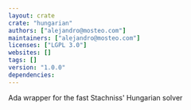 ```yaml
---
layout: crate
crate: "hungarian"
authors: ["alejandro@mosteo.com"]
maintainers: ["alejandro@mosteo.com"]
licenses: ["LGPL 3.0"]
websites: []
tags: []
version: "1.0.0"
dependencies: 
---
```

Ada wrapper for the fast Stachniss' Hungarian solver

